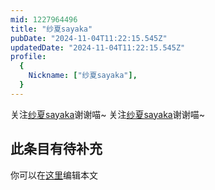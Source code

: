 ```yaml
---
mid: 1227964496
title: "纱夏sayaka"
pubDate: "2024-11-04T11:22:15.545Z"
updatedDate: "2024-11-04T11:22:15.545Z"
profile:
  {
    Nickname: ["纱夏sayaka"],
  }
---
```


关注[纱夏sayaka](https://space.bilibili.com/1227964496)谢谢喵~ 关注[纱夏sayaka](https://space.bilibili.com/1227964496)谢谢喵~

## 此条目有待补充
你可以在[这里](https://github.com/Yuhanawa/VTuber.ICU-Content/edit/master/v/纱夏sayaka/index.md)编辑本文
